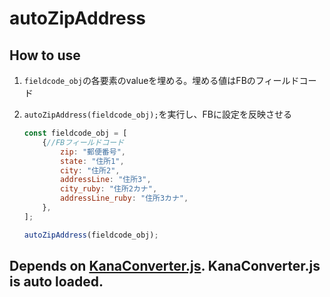 # autoZipAddress

## How to use
    
1. `fieldcode_obj`の各要素のvalueを埋める。埋める値はFBのフィールドコード

2. `autoZipAddress(fieldcode_obj);`を実行し、FBに設定を反映させる

    ```js
    const fieldcode_obj = [
        {//FBフィールドコード
            zip: "郵便番号",
            state: "住所1",
            city: "住所2",
            addressLine: "住所3",
            city_ruby: "住所2カナ",
            addressLine_ruby: "住所3カナ",
        },
    ];

    autoZipAddress(fieldcode_obj);
    ```


## Depends on [KanaConverter.js](https://github.com/kento-nkr/kana_converter/blob/main/KanaConverter.js). KanaConverter.js is auto loaded.
